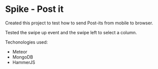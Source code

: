 Spike - Post it
================

Created this project to test how to send Post-its from mobile to browser. <br/>

Tested the swipe up event and the swipe left to select a column.

Techonologies used:

- Meteor
- MongoDB
- HammerJS


